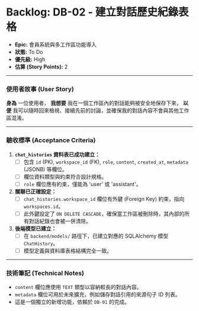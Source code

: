 # Backlog: DB-02 - 建立對話歷史紀錄表格

- **Epic:** 會員系統與多工作區功能導入
- **狀態:** To Do
- **優先級:** High
- **估算 (Story Points):** 2

---

### 使用者故事 (User Story)

**身為** 一位使用者，
**我想要** 我在一個工作區內的對話能夠被安全地保存下來，
**以便** 我可以隨時回來檢視、接續先前的討論，並確保我的對話內容不會與其他工作區混淆。

---

### 驗收標準 (Acceptance Criteria)

1.  **`chat_histories` 資料表已成功建立：**
    -   [ ] 包含 `id` (PK), `workspace_id` (FK), `role`, `content`, `created_at`, `metadata` (JSONB) 等欄位。
    -   [ ] 欄位資料類型與約束符合設計規格。
    -   [ ] `role` 欄位應有約束，僅能為 'user' 或 'assistant'。

2.  **關聯已正確設定：**
    -   [ ] `chat_histories.workspace_id` 欄位有外鍵 (Foreign Key) 約束，指向 `workspaces.id`。
    -   [ ] 此外鍵設定了 `ON DELETE CASCADE`，確保當工作區被刪除時，其內部的所有對話紀錄也會被一併清除。

3.  **後端模型已建立：**
    -   [ ] 在 `backend/models/` 路徑下，已建立對應的 SQLAlchemy 模型 `ChatHistory`。
    -   [ ] 模型定義與資料庫表格結構完全一致。

---

### 技術筆記 (Technical Notes)

-   `content` 欄位應使用 `TEXT` 類型以容納較長的對話內容。
-   `metadata` 欄位可用於未來擴充，例如儲存對話引用的來源句子 ID 列表。
-   這是一個獨立的新增功能，依賴於 `DB-01` 的完成。 